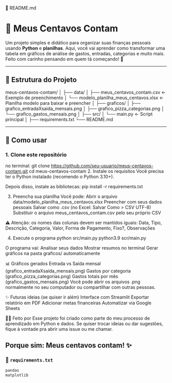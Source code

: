 📄 README.md
# 💸 Meus Centavos Contam
Um projeto simples e didático para organizar suas finanças pessoais usando **Python** e **planilhas**. Aqui, você vai aprender como transformar uma tabela em gráficos de análise de gastos, entradas, categorias e muito mais.
Feito com carinho pensando em quem tá começando! 🌱

---

## 📂 Estrutura do Projeto
meus-centavos-contam/ │ ├── data/ │ ├── meus_centavos_contam.csv ← Exemplo de preenchimento │ └── modelo_planilha_meus_centavos.xlsx ← Planilha modelo para baixar e preencher │ ├── graficos/ │ ├── grafico_entradaXsaida_mensais.png │ ├── grafico_pizza_categorias.png │ └── grafico_gastos_mensais.png │ ├── src/ │ └── main.py ← Script principal │ ├── requirements.txt └── README.md

---
## 🚀 Como usar
### 1. Clone este repositório
no terminal:
git clone https://github.com/seu-usuario/meus-centavos-contam.git
cd meus-centavos-contam
2. Instale os requisitos
Você precisa ter o Python instalado (recomendo o Python 3.10+).

Depois disso, instale as bibliotecas:
pip install -r requirements.txt

3. Preencha sua planilha
Você pode:
Abrir o arquivo data/modelo_planilha_meus_centavos.xlsx
Preencher com seus dados pessoais
Salvar como .csv (no Excel: Salvar Como > CSV UTF-8)
Substituir o arquivo meus_centavos_contam.csv pelo seu próprio CSV

⚠️ Atenção: os nomes das colunas devem ser mantidos iguais:
Data, Tipo, Descrição, Categoria, Valor, Forma de Pagamento, Fixo?, Observações

4. Execute o programa
python src/main.py
python3.9 scr/main.py

O programa vai:
Analisar seus dados
Mostrar resumos no terminal
Gerar gráficos na pasta graficos/ automaticamente

📊 Gráficos gerados
Entrada vs Saída mensal (grafico_entradaXsaida_mensais.png)
Gastos por categoria (grafico_pizza_categorias.png)
Gastos totais por mês (grafico_gastos_mensais.png)
Você pode abrir os arquivos .png normalmente no seu computador ou compartilhar com outras pessoas.

✨ Futuras ideias (se quiser ir além)
Interface com Streamlit
Exportar relatório em PDF
Adicionar metas financeiras
Automatizar via Google Sheets

🙋‍♀️ Feito por
Esse projeto foi criado como parte do meu processo de aprendizado em Python e dados.
Se quiser trocar ideias ou dar sugestões, fique à vontade pra abrir uma issue ou me chamar.

Porque sim: Meus centavos contam! ✨
---

### 📄 `requirements.txt`
```txt
pandas
matplotlib
